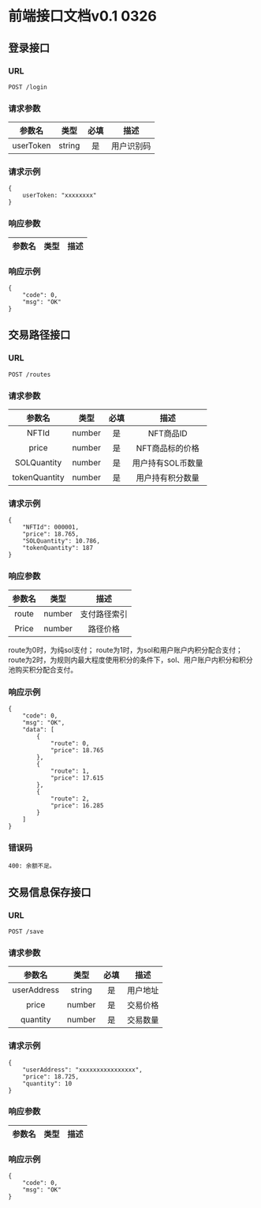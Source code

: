 # 前端接口文档v0.1 0326
## 登录接口
### URL
`POST /login`
### 请求参数
|参数名|类型|必填|描述|
|:--:|:--:|:--:|:--:|
|userToken|string|是|用户识别码|
### 请求示例
```
{
    userToken: "xxxxxxxx"
}
```
### 响应参数
|参数名|类型|描述|
|:--:|:--:|:--:|
### 响应示例
```
{
    "code": 0,
    "msg": "OK"
}
```


## 交易路径接口
### URL
`POST /routes`
### 请求参数
|参数名|类型|必填|描述|
|:--:|:--:|:--:|:--:|
|NFTId|number|是|NFT商品ID|
|price|number|是|NFT商品标的价格|
|SOLQuantity|number|是|用户持有SOL币数量|
|tokenQuantity|number|是|用户持有积分数量|
### 请求示例
```
{
    "NFTId": 000001,
    "price": 18.765,
    "SOLQuantity": 10.786,
    "tokenQuantity": 187
}
```
### 响应参数
|参数名|类型|描述|
|:--:|:--:|:--:|
|route|number|支付路径索引|
|Price|number|路径价格|

route为0时，为纯sol支付；
route为1时，为sol和用户账户内积分配合支付；
route为2时，为规则内最大程度使用积分的条件下，sol、用户账户内积分和积分池购买积分配合支付。
### 响应示例
```
{
    "code": 0,
    "msg": "OK",
    "data": [
        {
            "route": 0,
            "price": 18.765
        },
        {
            "route": 1,
            "price": 17.615
        },
        {
            "route": 2,
            "price": 16.285
        }
    ]
}
```
### 错误码
`400: 余额不足。`


## 交易信息保存接口
### URL
`POST /save`
### 请求参数
|参数名|类型|必填|描述|
|:--:|:--:|:--:|:--:|
|userAddress|string|是|用户地址|
|price|number|是|交易价格|
|quantity|number|是|交易数量|
### 请求示例
```
{
    "userAddress": "xxxxxxxxxxxxxxxx",
    "price": 18.725,
    "quantity": 10
}
```
### 响应参数
|参数名|类型|描述|
|:--:|:--:|:--:|
### 响应示例
```
{
    "code": 0,
    "msg": "OK"
}
```